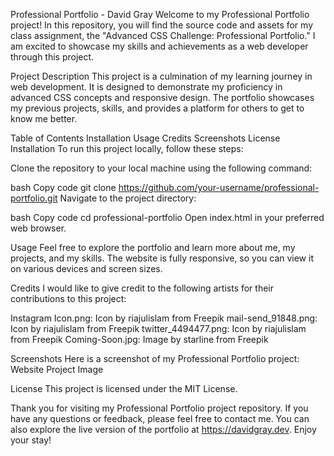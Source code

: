 Professional Portfolio - David Gray
Welcome to my Professional Portfolio project! In this repository, you will find the source code and assets for my class assignment, the "Advanced CSS Challenge: Professional Portfolio." I am excited to showcase my skills and achievements as a web developer through this project.

Project Description
This project is a culmination of my learning journey in web development. It is designed to demonstrate my proficiency in advanced CSS concepts and responsive design. The portfolio showcases my previous projects, skills, and provides a platform for others to get to know me better.

Table of Contents
Installation
Usage
Credits
Screenshots
License
Installation
To run this project locally, follow these steps:

Clone the repository to your local machine using the following command:

bash
Copy code
git clone https://github.com/your-username/professional-portfolio.git
Navigate to the project directory:

bash
Copy code
cd professional-portfolio
Open index.html in your preferred web browser.

Usage
Feel free to explore the portfolio and learn more about me, my projects, and my skills. The website is fully responsive, so you can view it on various devices and screen sizes.

Credits
I would like to give credit to the following artists for their contributions to this project:

Instagram Icon.png: Icon by riajulislam from Freepik
mail-send_91848.png: Icon by riajulislam from Freepik
twitter_4494477.png: Icon by riajulislam from Freepik
Coming-Soon.jpg: Image by starline from Freepik

Screenshots
Here is a screenshot of my Professional Portfolio project:
Website Project Image


License
This project is licensed under the MIT License.

Thank you for visiting my Professional Portfolio project repository. If you have any questions or feedback, please feel free to contact me. You can also explore the live version of the portfolio at https://davidgray.dev. Enjoy your stay!